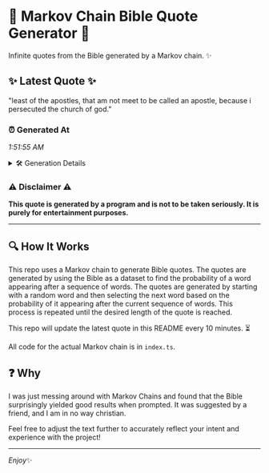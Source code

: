 # 📖 Markov Chain Bible Quote Generator 📖

Infinite quotes from the Bible generated by a Markov chain. ✨

## ✨ Latest Quote ✨
"least of the apostles, that am not meet to be called an apostle, because i persecuted the church of god."

### ⏰ Generated At
*1:51:55 AM*

<details>
    <summary>🛠️ Generation Details</summary>
    <p>
        <strong>🌱 Seed:</strong> least<br>
        <strong>🔄 Iterations:</strong> 19<br>
        <strong>📜 Context History:</strong><br>[ least ]: of<br>[ least, of ]: the<br>[ least, of, the ]: apostles,<br>[ least, of, the, apostles, ]: that<br>[ least, of, the, apostles,, that ]: am<br>[ least, of, the, apostles,, that, am ]: not<br>[ of, the, apostles,, that, am, not ]: meet<br>[ the, apostles,, that, am, not, meet ]: to<br>[ apostles,, that, am, not, meet, to ]: be<br>[ that, am, not, meet, to, be ]: called<br>[ am, not, meet, to, be, called ]: an<br>[ not, meet, to, be, called, an ]: apostle,<br>[ meet, to, be, called, an, apostle, ]: because<br>[ to, be, called, an, apostle,, because ]: i<br>[ be, called, an, apostle,, because, i ]: persecuted<br>[ called, an, apostle,, because, i, persecuted ]: the<br>[ an, apostle,, because, i, persecuted, the ]: church<br>[ apostle,, because, i, persecuted, the, church ]: of<br>[ because, i, persecuted, the, church, of ]: god.<br>
    </p>
</details>

### ⚠️ Disclaimer ⚠️
**This quote is generated by a program and is not to be taken seriously. It is purely for entertainment purposes.**

---

## 🔍 How It Works

This repo uses a Markov chain to generate Bible quotes. The quotes are generated by using the Bible as a dataset to find the probability of a word appearing after a sequence of words. The quotes are generated by starting with a random word and then selecting the next word based on the probability of it appearing after the current sequence of words. This process is repeated until the desired length of the quote is reached.

This repo will update the latest quote in this README every 10 minutes. ⏳

All code for the actual Markov chain is in `index.ts`.

## ❓ Why

I was just messing around with Markov Chains and found that the Bible surprisingly yielded good results when prompted. 
It was suggested by a friend, and I am in no way christian.

Feel free to adjust the text further to accurately reflect your intent and experience with the project!

---

*Enjoy*✨
